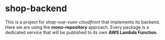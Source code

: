 # shop-backend

This is a project for *shop-vue-vuex-cloudfront* that implements its 
backend.
Here we are using the **mono-repository** approach.
Every package is a dedicated service 
that will be published to its own **AWS Lambda Function**.